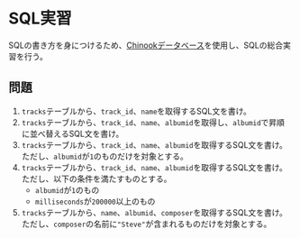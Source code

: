 # SQL実習

SQLの書き方を身につけるため、[Chinookデータベース](chinook.md)を使用し、SQLの総合実習を行う。

## 問題

1. `tracks`テーブルから、`track_id`、`name`を取得するSQL文を書け。
2. `tracks`テーブルから、`track_id`、`name`、`albumid`を取得し、`albumid`で昇順に並べ替えるSQL文を書け。
3. `tracks`テーブルから、`track_id`、`name`、`albumid`を取得するSQL文を書け。ただし、`albumid`が`1`のものだけを対象とする。
4. `tracks`テーブルから、`track_id`、`name`、`albumid`を取得するSQL文を書け。ただし、以下の条件を満たすものとする。
   - `albumid`が`1`のもの
   - `milliseconds`が`200000`以上のもの
5. `tracks`テーブルから、`name`、`albumid`、`composer`を取得するSQL文を書け。ただし、`composer`の名前に`"Steve"`が含まれるものだけを対象とする。